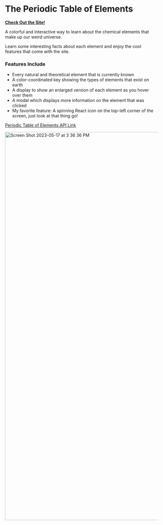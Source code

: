 # The Periodic Table of Elements

**<a href="https://elementease.netlify.app" target="_blank">Check Out the Site!</a>**

A colorful and interactive way to learn about the chemical elements that make up our weird universe.

Learn some interesting facts about each element and enjoy the cool features that come with the site.

### Features Include

- Every natural and theoretical element that is currently known
- A color-coordinated key showing the types of elements that exist on earth
- A display to show an enlarged version of each element as you hover over them
- A modal which displays more information on the element that was clicked
- My favorite feature: A spinning React icon on the top-left corner of the screen, just look at that thing go!

[Periodic Table of Elements API Link](https://elementease.onrender.com/)

<img width="1280" alt="Screen Shot 2023-05-17 at 3 36 36 PM" src="https://github.com/Mirali-01/react-project/assets/26616192/7a20cf84-4e6c-4846-bb25-59c220c308a1">